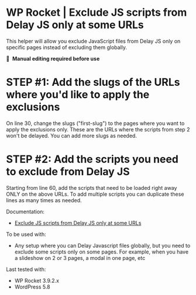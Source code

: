 # WP Rocket | Exclude JS scripts from Delay JS only at some URLs

This helper will allow you exclude JavaScript files from Delay JS only on specific pages instead of excluding them globally.

📝&#160;&#160;**Manual editing required before use**

# STEP #1: Add the slugs of the URLs where you'd like to apply the exclusions
On line 30, change the slugs ("first-slug") to the pages where you want to apply the exclusions only.
These are the URLs where the scripts from step 2 won't be delayed. You can add more slugs as needed.


# STEP #2: Add the scripts you need to exclude from Delay JS
Starting from line 60, add the scripts that need to be loaded right away ONLY on the above URLs. 
To add multiple scripts you can duplicate these lines as many times as needed.



Documentation:
* [Exclude JS scripts from Delay JS only at some URLs](https://docs.wp-rocket.me/article/1645-exclude-js-scripts-from-delay-js-only-at-some-urls)

To be used with:
* Any setup where you can Delay Javascript files globally, but you need to exclude some scripts only on some pages. For example, when you have a slideshow on 2 or 3 pages, a modal in one page, etc  

Last tested with:
* WP Rocket 3.9.2.x
* WordPress 5.8
